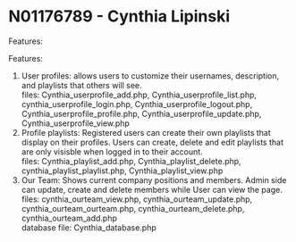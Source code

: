 # N01176789 - Cynthia Lipinski

Features:

Features:
1) User profiles: allows users to customize their usernames, description, and playlists that others will see.     
files: Cynthia_userprofile_add.php, Cynthia_userprofile_list.php, cynthia_userprofile_login.php, Cynthia_userprofile_logout.php, Cynthia_userprofile_profile.php, Cynthia_userprofile_update.php, Cynthia_userprofile_view.php
2) Profile playlists: Registered users can create their own playlists that display on their profiles. Users can create, delete and edit playlists that are only visisble when logged in to their account.     
files: Cynthia_playlist_add.php, Cynthia_playlist_delete.php, cynthia_playlist_playlist.php, Cynthia_playlist_view.php
3) Our Team: Shows current company positions and members. Admin side can update, create and delete members while User can view the page.    
files: cynthia_ourteam_view.php, cynthia_ourteam_update.php, cynthia_ourteam_ourteam.php, cynthia_ourteam_delete.php, cynthia_ourteam_add.php     
database file: Cynthia_database.php
